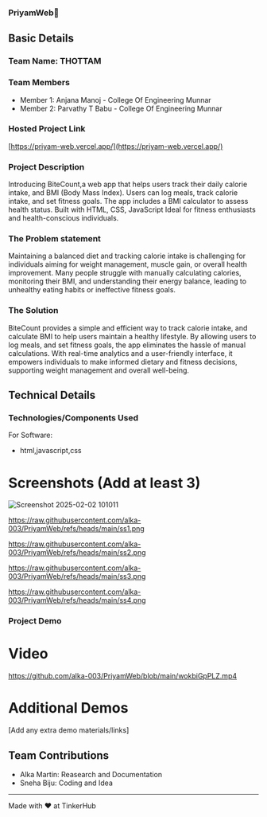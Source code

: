 
### PriyamWeb🎯

## Basic Details
### Team Name: THOTTAM


### Team Members
- Member 1: Anjana Manoj - College Of Engineering Munnar
- Member 2: Parvathy T Babu - College Of Engineering Munnar

### Hosted Project Link
[https://priyam-web.vercel.app/](https://priyam-web.vercel.app/)

### Project Description
Introducing BiteCount,a web app that helps users track their daily calorie intake, and BMI (Body Mass Index). Users can log meals, track calorie intake, and set fitness goals. The app includes a BMI calculator to assess health status. Built with HTML, CSS, JavaScript Ideal for fitness enthusiasts and health-conscious individuals.  



### The Problem statement
Maintaining a balanced diet and tracking calorie intake is challenging for individuals aiming for weight management, muscle gain, or overall health improvement. Many people struggle with manually calculating calories, monitoring their BMI, and understanding their energy balance, leading to unhealthy eating habits or ineffective fitness goals.
### The Solution
BiteCount provides a simple and efficient way to track calorie intake, and calculate BMI to help users maintain a healthy lifestyle. By allowing users to log meals, and set fitness goals, the app eliminates the hassle of manual calculations. With real-time analytics and a user-friendly interface, it empowers individuals to make informed dietary and fitness decisions, supporting weight management and overall well-being.

## Technical Details
### Technologies/Components Used
For Software:
- html,javascript,css

# Screenshots (Add at least 3)

![Screenshot 2025-02-02 101011](https://github.com/user-attachments/assets/d33c9df2-22ff-4b19-8074-c33d2deb8443)


https://raw.githubusercontent.com/alka-003/PriyamWeb/refs/heads/main/ss1.png

https://raw.githubusercontent.com/alka-003/PriyamWeb/refs/heads/main/ss2.png

https://raw.githubusercontent.com/alka-003/PriyamWeb/refs/heads/main/ss3.png

https://raw.githubusercontent.com/alka-003/PriyamWeb/refs/heads/main/ss4.png

### Project Demo
# Video
https://github.com/alka-003/PriyamWeb/blob/main/wokbiGpPLZ.mp4

# Additional Demos
[Add any extra demo materials/links]

## Team Contributions
- Alka Martin: Reasearch and Documentation
- Sneha Biju: Coding and Idea

---
Made with ❤️ at TinkerHub
